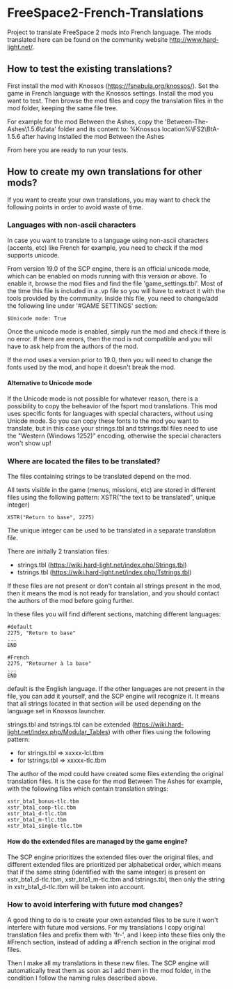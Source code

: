 # FreeSpace2-French-Translations

Project to translate FreeSpace 2 mods into French language.
The mods translated here can be found on the community website http://www.hard-light.net/.

## How to test the existing translations?

First install the mod with Knossos (https://fsnebula.org/knossos/).
Set the game in French language with the Knossos settings.
Install the mod you want to test.
Then browse the mod files and copy the translation files in the mod folder, keeping the same file tree.

For example for the mod Between the Ashes, copy the 'Between-The-Ashes\1.5.6\data' folder and its content to: %Knossos location%\FS2\BtA-1.5.6 after having installed the mod Between the Ashes

From here you are ready to run your tests.

## How to create my own translations for other mods?

If you want to create your own translations, you may want to check the following points in order to avoid waste of time.

### Languages with non-ascii characters

In case you want to translate to a language using non-ascii characters (accents, etc) like French for example, you need to check if the mod supports unicode.

From version 19.0 of the SCP engine, there is an official unicode mode, which can be enabled on mods running with this version or above. To enable it, browse the mod files and find the file 'game_settings.tbl'. Most of the time this file is included in a .vp file so you will have to extract it with the tools provided by the community.
Inside this file, you need to change/add the following line under '#GAME SETTINGS' section: 

```
$Unicode mode: True
```

Once the unicode mode is enabled, simply run the mod and check if there is no error. If there are errors, then the mod is not compatible and you will have to ask help from the authors of the mod.

If the mod uses a version prior to 19.0, then you will need to change the fonts used by the mod, and hope it doesn't break the mod.

#### Alternative to Unicode mode

If the Unicode mode is not possible for whatever reason, there is a possibility to copy the beheavior of the fsport mod translations. This mod uses specific fonts for languages with special characters, without using Unicde mode. So you can copy these fonts to the mod you want to translate, but in this case your strings.tbl and tstrings.tbl files need to use the "Western (Windows 1252)" encoding, otherwise the special characters won't show up!

### Where are located the files to be translated?

The files containing strings to be translated depend on the mod.

All texts visible in the game (menus, missions, etc) are stored in different files using the following pattern:
XSTR("the text to be translated", unique integer)

```
XSTR("Return to base", 2275)
```

The unique integer can be used to be translated in a separate translation file.

There are initially 2 translation files:
- strings.tbl (https://wiki.hard-light.net/index.php/Strings.tbl)
- tstrings.tbl (https://wiki.hard-light.net/index.php/Tstrings.tbl)

If these files are not present or don't contain all strings present in the mod, then it means the mod is not ready for translation, and you should contact the authors of the mod before going further.

In these files you will find different sections, matching different languages:

```
#default
2275, "Return to base"
...
END

#French
2275, "Retourner à la base"
...
END
```

default is the English language. If the other languages are not present in the file, you can add it yourself, and the SCP engine will recognize it. It means that all strings located in that section will be used depending on the language set in Knossos launcher.

strings.tbl and tstrings.tbl can be extended (https://wiki.hard-light.net/index.php/Modular_Tables) with other files using the following pattern:
- for strings.tbl => xxxxx-lcl.tbm
- for tstrings.tbl => xxxxx-tlc.tbm

The author of the mod could have created some files extending the original translation files. It is the case for the mod Between The Ashes for example, with the following files which contain translation strings:

```
xstr_bta1_bonus-tlc.tbm
xstr_bta1_coop-tlc.tbm
xstr_bta1_d-tlc.tbm
xstr_bta1_m-tlc.tbm
xstr_bta1_single-tlc.tbm
```

#### How do the extended files are managed by the game engine?

The SCP engine prioritizes the extended files over the original files, and different extended files are prioritized per alphabetical order, which means that if the same string (identified with the same integer) is present on xstr_bta1_d-tlc.tbm, xstr_bta1_m-tlc.tbm and tstrings.tbl, then only the string in xstr_bta1_d-tlc.tbm will be taken into account.

### How to avoid interfering with future mod changes?

A good thing to do is to create your own extended files to be sure it won't interfere with future mod versions. For my translations I copy original translation files and prefix them with 'fr-', and I keep into these files only the #French section, instead of adding a #French section in the original mod files.

Then I make all my translations in these new files. The SCP engine will automatically treat them as soon as I add them in the mod folder, in the condition I follow the naming rules described above.
